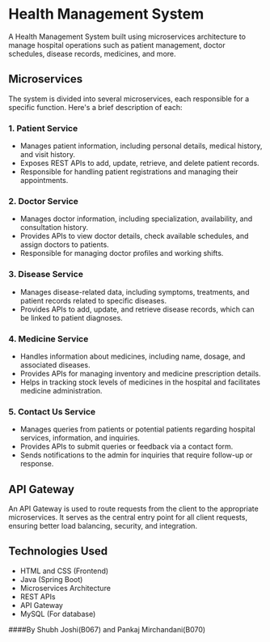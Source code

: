 # Health Management System

A Health Management System built using microservices architecture to manage hospital operations such as patient management, doctor schedules, disease records, medicines, and more.

## Microservices

The system is divided into several microservices, each responsible for a specific function. Here's a brief description of each:

### 1. **Patient Service**
   - Manages patient information, including personal details, medical history, and visit history.
   - Exposes REST APIs to add, update, retrieve, and delete patient records.
   - Responsible for handling patient registrations and managing their appointments.

### 2. **Doctor Service**
   - Manages doctor information, including specialization, availability, and consultation history.
   - Provides APIs to view doctor details, check available schedules, and assign doctors to patients.
   - Responsible for managing doctor profiles and working shifts.

### 3. **Disease Service**
   - Manages disease-related data, including symptoms, treatments, and patient records related to specific diseases.
   - Provides APIs to add, update, and retrieve disease records, which can be linked to patient diagnoses.

### 4. **Medicine Service**
   - Handles information about medicines, including name, dosage, and associated diseases.
   - Provides APIs for managing inventory and medicine prescription details.
   - Helps in tracking stock levels of medicines in the hospital and facilitates medicine administration.

### 5. **Contact Us Service**
   - Manages queries from patients or potential patients regarding hospital services, information, and inquiries.
   - Provides APIs to submit queries or feedback via a contact form.
   - Sends notifications to the admin for inquiries that require follow-up or response.

## API Gateway

An API Gateway is used to route requests from the client to the appropriate microservices. It serves as the central entry point for all client requests, ensuring better load balancing, security, and integration.

## Technologies Used
- HTML and CSS (Frontend)
- Java (Spring Boot)
- Microservices Architecture
- REST APIs
- API Gateway
- MySQL (For database)

####By Shubh Joshi(B067) and Pankaj Mirchandani(B070)
